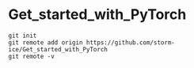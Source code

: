 # Get_started_with_PyTorch

```
git init
git remote add origin https://github.com/storm-ice/Get_started_with_PyTorch
git remote -v

```

